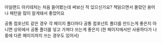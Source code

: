 아일랜드 아키테처는 처음 들어봤는데 써보신 적 있으신가요? 책읽으면서 몰랐던 용어나 패턴을 많이 알게돼서 좋았어요

공통 컴포넌트 같은 경우 각 페이지 폴더마다 공통 컴포넌트 폴더를 만드는게 좋은지 
아니면 상위에서 공통 폴더를 넣고 가져다 쓰는게 좋은지 (한 페이지에서만 사용하다가 나중에 다른 페이지까지 쓰는 경우도 있어서)